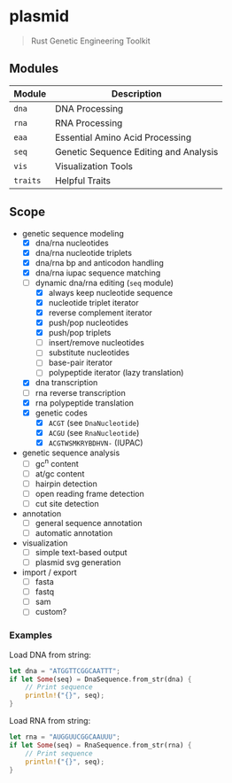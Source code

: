 # plasmid
> Rust Genetic Engineering Toolkit

## Modules

| Module   | Description |
| -------- | ----------- |
| `dna`    | DNA Processing |
| `rna`    | RNA Processing |
| `eaa`    | Essential Amino Acid Processing |
| `seq`    | Genetic Sequence Editing and Analysis |
| `vis`    | Visualization Tools |
| `traits` | Helpful Traits |

## Scope

- genetic sequence modeling
  - [x] dna/rna nucleotides
  - [x] dna/rna nucleotide triplets
  - [x] dna/rna bp and anticodon handling
  - [x] dna/rna iupac sequence matching
  - [ ] dynamic dna/rna editing (`seq` module)
    - [x] always keep nucleotide sequence
    - [x] nucleotide triplet iterator
    - [x] reverse complement iterator
    - [x] push/pop nucleotides
    - [x] push/pop triplets
    - [ ] insert/remove nucleotides
    - [ ] substitute nucleotides
    - [ ] base-pair iterator
    - [ ] polypeptide iterator (lazy translation)
  - [x] dna transcription
  - [ ] rna reverse transcription
  - [x] rna polypeptide translation
  - [x] genetic codes
    - [x] `ACGT` (see `DnaNucleotide`)
    - [x] `ACGU` (see `RnaNucleotide`)
    - [x] `ACGTWSMKRYBDHVN-` (IUPAC)
- genetic sequence analysis
  - [ ] gc<sup>n</sup> content
  - [ ] at/gc content
  - [ ] hairpin detection
  - [ ] open reading frame detection
  - [ ] cut site detection
- annotation
  - [ ] general sequence annotation
  - [ ] automatic annotation
- visualization
  - [ ] simple text-based output
  - [ ] plasmid svg generation
- import / export
  - [ ] fasta
  - [ ] fastq
  - [ ] sam
  - [ ] custom?

### Examples

Load DNA from string:
```rs
let dna = "ATGGTTCGGCAATTT";
if let Some(seq) = DnaSequence.from_str(dna) {
    // Print sequence
    println!("{}", seq);
}
```

Load RNA from string:
```rs
let rna = "AUGGUUCGGCAAUUU";
if let Some(seq) = RnaSequence.from_str(rna) {
    // Print sequence
    println!("{}", seq);
}
```